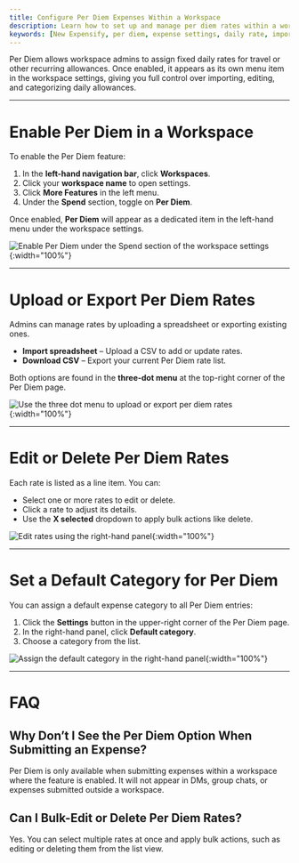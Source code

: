 ```yaml
---
title: Configure Per Diem Expenses Within a Workspace
description: Learn how to set up and manage per diem rates within a workspace in New Expensify.
keywords: [New Expensify, per diem, expense settings, daily rate, import per diem, configure per diem, edit per diem rates]
---
```


<div id="new-expensify" markdown="1">

Per Diem allows workspace admins to assign fixed daily rates for travel or other recurring allowances. Once enabled, it appears as its own menu item in the workspace settings, giving you full control over importing, editing, and categorizing daily allowances.

---

# Enable Per Diem in a Workspace

To enable the Per Diem feature:

1. In the **left-hand navigation bar**, click **Workspaces**.
2. Click your **workspace name** to open settings.
3. Click **More Features** in the left menu.
4. Under the **Spend** section, toggle on **Per Diem**.

Once enabled, **Per Diem** will appear as a dedicated item in the left-hand menu under the workspace settings.

![Enable Per Diem under the Spend section of the workspace settings]({{site.url}}/assets/images/perdiem_01.png){:width="100%"}

---
  
# Upload or Export Per Diem Rates

Admins can manage rates by uploading a spreadsheet or exporting existing ones.

- **Import spreadsheet** – Upload a CSV to add or update rates.
- **Download CSV** – Export your current Per Diem rate list.

Both options are found in the **three-dot menu** at the top-right corner of the Per Diem page.

![Use the three dot menu to upload or export per diem rates]({{site.url}}/assets/images/perdiem_02.png){:width="100%"}
  
---

# Edit or Delete Per Diem Rates

Each rate is listed as a line item. You can:

- Select one or more rates to edit or delete.
- Click a rate to adjust its details.
- Use the **X selected** dropdown to apply bulk actions like delete.

![Edit rates using the right-hand panel]({{site.url}}/assets/images/perdiem_03.png){:width="100%"}

---

# Set a Default Category for Per Diem

You can assign a default expense category to all Per Diem entries:

1. Click the **Settings** button in the upper-right corner of the Per Diem page.
2. In the right-hand panel, click **Default category**.
3. Choose a category from the list.

![Assign the default category in the right-hand panel]({{site.url}}/assets/images/perdiem_04.png){:width="100%"}

---

# FAQ

## Why Don’t I See the Per Diem Option When Submitting an Expense?

Per Diem is only available when submitting expenses within a workspace where the feature is enabled. It will not appear in DMs, group chats, or expenses submitted outside a workspace.

## Can I Bulk-Edit or Delete Per Diem Rates?

Yes. You can select multiple rates at once and apply bulk actions, such as editing or deleting them from the list view.

</div>
